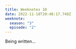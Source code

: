 ```yaml
---
title: Weeknotes 10
date: 2022-11-18T20:48:17.748Z
weeknote:
  season: "3"
  episode: "2"
---
```

Being written...